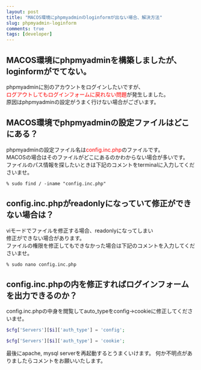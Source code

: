 ```yaml
---
layout: post
title: "MACOS環境にphpmyadminのloginformが出ない場合、解決方法"
slug: phpmyadmin-loginform
comments: true
tags: [developer]
---
```

  
## MACOS環境にphpmyadminを構築しましたが、loginformがでてない。

phpmyadminに別のアカウントをログインしたいですが、  
<span style="color:red">ログアウトしてもログインフォームに戻れない問題</span>が発生しました。  
原因はphpmyadminの設定がうまく行けない場合がございます。  

## MACOS環境でphpmyadminの設定ファイルはどこにある？

phpmyadminの設定ファイル名は<span style="color:red">config.inc.php</span>のファイルです。  
MACOSの場合はそのファイルがどこにあるのかわからない場合が多いです。  
ファイルのパス情報を探したいときは下記のコメントをterminalに入力してくださいませ。  
```shell
% sudo find / -iname "config.inc.php"
```

## config.inc.phpがreadonlyになっていて修正ができない場合は？

viモードでファイルを修正する場合、readonlyになってしまい  
修正ができない場合があります。  
ファイルの権限を修正してもできなかった場合は下記のコメントを入力してくださいませ。  
```shell
% sudo nano config.inc.php
```

## config.inc.phpの内を修正すればログインフォームを出力できるのか？

config.inc.phpの中身を閲覧してauto_typeをconfig→cookieに修正してくださいませ。

```php
$cfg['Servers'][$i]['auth_type'] = 'config'; 
```

```php
$cfg['Servers'][$i]['auth_type'] = 'cookie'; 
```

最後にapache, mysql serverを再起動するとうまくいけます。
何か不明点がありましたらコメントをお願いいたします。